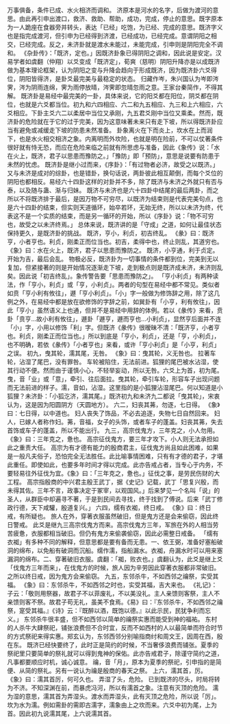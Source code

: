 万事俱备，条件已成、水火相济而调和。
济原本是河水的名字，后做为渡河的意思。由此再引申出渡口，救济、救助、帮助，成功，完成，停止的意思。既字原本为一人跪座在食器旁并转头，表达「已经」吃饱，为已经、完成的意思。既济字义也是指完成渡河，但引申为已经得到济渡，已经成功，已经完成。意谓阴阳之相交，已经完成。反之，未济卦就是渡水未能过，未能完成，引申则是阴阳完全不调和。
《杂卦传》：「既济，定也。」因既济卦象已得阴阳之调和，因此说是安定。汉易学者如虞翻（仲翔）以爻变成「既济定」，荀爽（慈明）阴阳升降亦是以成既济做为基本理论框架，认为阴阳之变与升降会趋向于形成既济，因为既济卦六爻得位，阴阳皆得济，是卦爻最完美与最稳定的状态。
归藏作岑，朱兴国认为岑即涔霁，涔为阴雨连绵，霁为雨停放晴，涔霁即忽晴忽雨之意。王家台秦简作，不得其解。
既济卦是易经中最完美的一卦，具体来说，它的阳爻都在阳位，阴爻都在阴位，也就是六爻都当位。初九和六四相应、六二和九五相应、九三和上六相应，六爻相应。下卦主爻六二以柔居中当位又承刚，九五君爻刚中当位又乘柔。然而，既济卦的危险就在于它的过于完美，因为这意味著未来只有走下坡，所以得既济卦应当有避免或减缓走下坡的防患未然准备。
卦象离火在下而炎上，坎水在上而润下，也是水火相交相济之象。内离明而外坎险，也就是明在险前，不可以仗著条件很好就有恃无恐，而应在危险来临之前就有所思虑与准备，因此《象传》说：「水在火上，既济，君子以思患而豫防之。」「豫防」即「预防」，意思是说要有防患于未然的忧虑。
既济卦是继小过而来，《序卦》：「有过物者必济，故受之以既济。」又与未济是成对的综卦，也是错卦，换句话说，两卦彼此相互颠倒，而每个爻位的阴阳也都相反。易经六十四卦这样的对卦并不多，除了既济与未济之外就只有否与泰，以及随与蛊、渐与归妹。
既济与未济也是六十四卦中结尾的最后两卦，而之所以不将既济排于最后，是因万物不可穷尽，以既济为结束则是代表完美句点，也是六十四卦的结束，但实则天道循环，始卒若环，无始无终，所以以未济为终，代表这不是一个实质的结束，而是另一循环的开始，所以《序卦》说：「物不可穷也，故受之以未济终焉。」
总体来说，既济讲的是「守成」之道，如何让最佳状态保持更久，是既济卦的挑战。
既济，亨小，利贞，初吉终乱。
《彖》曰：既济亨，小者亨也。利贞，刚柔正而位当也。初吉，柔得中也，终止则乱，其道穷也。
《象》曰：水在火上，既济，君子以思患而豫防之。
既济，小亨通，利于贞定。开始为吉，最后会乱。
物极必反，既济卦为一切事情的条件都到位，完美到无以复加，但紧接著的则是开始情况逐渐走下坡，走到极点则是既济成未济，未济则乱矣。因此说「初吉终乱」。象传警告要「思患而豫防之」。
「亨小利贞」有两种读法，作「亨小，利贞」或「亨，小利贞」。两者的句型在易经中都不常见。类似者如贲「亨小利有攸往」，遯「亨小利贞」。「小」字一般做为修饰辞之用，除了这几例之外，在易经中都是放在欲修饰的字辞之前，如巽卦有「小亨，利有攸往」，因此「亨小」虽然语义上也通，但并不是易经中用辞的体例。若以《彖传》来看，贲卦「贲亨…故小利有攸往」，遯卦「遯亨，遯而亨也…小利贞」，显然亨后面并不连「小」字，小用以修饰「利」字。但既济《彖传》很暧昧不清：「既济亨，小者亨也。利贞，刚柔正而位当也。」所以到底是「亨小，利贞」，还是「亨，小利贞」，也不明确，若依《彖传》「小者亨也」来看，或许「亨小利贞」是「小亨，利贞」之误。
初九，曳其轮，濡其尾，无咎。
《象》曰：曳其轮，义无咎也。
拉著车轮，沾湿了尾巴，没有罪咎。
车轮被陷住，无法前进。狐狸的尾巴被水沾湿，使其行动不便。然而由于谨慎小心，不轻举妄动，所以无咎。六爻上为首，初为尾。
曳，音「业」或「意」，牵引、往后面拉。曳其轮，牵引车轮，形容车子出现问题而无法前进的样子。濡，音如，沾湿。这里指的是小狐狸沾湿尾巴。何以知道是小狐狸？未济卦：「小狐汔济，濡其尾。」既济初九和未济九二都说「曳其轮」，宋衷认为，这是因为阳圆阴方（天圆地方）。
六二，妇丧其茀，勿逐，七日得。
《象》曰：七日得，以中道也。
妇人丧失了饰品，不必去追逐，失物七日自然回来。
妇人，已嫁人者称作妇。茀，音福，女子的头饰，或者车子的蓬盖。妇丧其茀，失去首饰或车子的蓬盖，所以不能出行。
九三，高宗伐鬼方，三年克之，小人勿用。
《象》曰：三年克之，惫也。
高宗征伐鬼方，要三年才攻下。小人则无法承担如此之重责大任。
高宗为有才德有能力的殷商君主，征伐鬼方尚且如此困难，如果是一般凡夫俗子，恐怕完全无法胜任。此比喻事情困难，只有有才德的君子，才堪此重任。即使如此，也要多年时间才得以完成。此亦告戒占者，当专心于内务，不要轻易往外征伐为宜。《象》曰：「三年克之，惫也。」征伐之事，是劳民伤财的大工程。
高宗指殷商的中兴君主殷王武丁，据《史记》记载，武丁「思复兴殷，而未得其佐。三年不言，政事决定于冢宰，以观国风。」后来梦见一个名叫「说」的圣人，从群臣中却遍寻不著，于是到民间去寻找，终于找到了傅说。后来「武丁修政行德，天下咸驩，殷道复兴。」
六四，𦈡有衣袽，终日戒。
《象》曰：终日戒，有所疑也。
旅人在外，穿著衣服虽然破旧，但是鬼方还是会来偷窃，因此终日警戒。
此爻是继九三高宗伐鬼方而来。高宗伐鬼方三年，军旅在外的人相当劳苦疲惫，衣服都相当破旧。但仍有鬼方来偷袭偷窃，因此必需整日戒备。
「𦈡有衣袽」有多种不同的解释，但意思都是要有备而无患。一、依王弼，准备好塞船破洞的绵布，以免船有破洞而沉船。𦈡作濡，指船漏水。衣袽，舟漏水时可以用来塞漏洞的绵布。二、穿著破旧衣服。虞翻：「袽，败衣也。」虞翻认为，此爻是继上爻「伐鬼方三年而来」，在伐鬼方的时候，旅人因为辛劳因此穿著衣服都非常破旧。之所以终日戒，因为鬼方会来偷窃。
九五，东邻杀牛，不如西邻之禴祭，实受其福。
《象》曰：东邻杀牛，不如西邻之时也，实受其福，吉大来也。
《礼记》：子云：「敬则用祭器，故君子不以菲废礼，不以美没礼。主人亲馈则客祭，主人不亲馈则客不祭。故君子苟无礼，虽美不食焉。《易》曰：『东邻杀牛，不如西邻之禴祭，寔受其福。』《诗》云：『既醉以酒，既饱以德。』以此示民，民犹争利而忘义。」
东邻杀牛很丰盛，但不如西邻以简单的禴祭实惠而能受到神的福祐。
东村的人杀牛大肆祭祀，铺张浪费但不合时宜，反而不如西村的人以最简单而符合时节的方式祭祀来得实惠。郑玄认为，东邻西邻分别喻指商纣和周文王，因周在西，殷在东。
既济已经快要终了，此时正是简约的时候，不当奢侈浪费而铺张。夏季的祭祀里只要简单的祭礼就可以得到鬼神的保佑。此亦告戒君子，除谨守简约之道，凡事都要顺应时机，诚心诚意。
禴，音「月」，原本为夏季的祭祀，引申指的是简便、从简的祭礼。另有一说认为禴是殷商的春天之祭。
上六，濡其首，厉。
《象》曰：濡其首厉，何可久也。
弄湿了头，危险。
已到既济的尽头，时局将转为不济。不知深渊在前，而暴虎冯河，所以有濡首之象。注意有灭顶的危险。
濡为湿的意思，濡其首为弄湿头。渡水而弄湿头，此有灭顶之危险，所以说「厉」。
坎为水为濡。例如需卦的需即古濡字，濡象由上之坎而来。六爻中初为尾，上为首。因此初九说濡其尾，上六说濡其首。